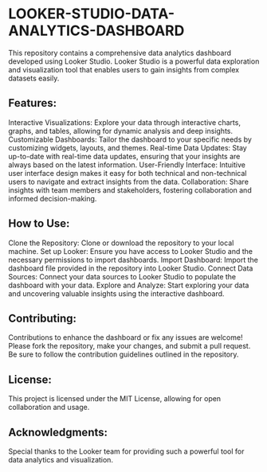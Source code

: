 # LOOKER-STUDIO-DATA-ANALYTICS-DASHBOARD
This repository contains a comprehensive data analytics dashboard developed using Looker Studio. Looker Studio is a powerful data exploration and visualization tool that enables users to gain insights from complex datasets easily.

## Features:

Interactive Visualizations: Explore your data through interactive charts, graphs, and tables, allowing for dynamic analysis and deep insights.
Customizable Dashboards: Tailor the dashboard to your specific needs by customizing widgets, layouts, and themes.
Real-time Data Updates: Stay up-to-date with real-time data updates, ensuring that your insights are always based on the latest information.
User-Friendly Interface: Intuitive user interface design makes it easy for both technical and non-technical users to navigate and extract insights from the data.
Collaboration: Share insights with team members and stakeholders, fostering collaboration and informed decision-making.

## How to Use:

Clone the Repository: Clone or download the repository to your local machine.
Set up Looker: Ensure you have access to Looker Studio and the necessary permissions to import dashboards.
Import Dashboard: Import the dashboard file provided in the repository into Looker Studio.
Connect Data Sources: Connect your data sources to Looker Studio to populate the dashboard with your data.
Explore and Analyze: Start exploring your data and uncovering valuable insights using the interactive dashboard.

## Contributing:

Contributions to enhance the dashboard or fix any issues are welcome! Please fork the repository, make your changes, and submit a pull request. Be sure to follow the contribution guidelines outlined in the repository.

## License:

This project is licensed under the MIT License, allowing for open collaboration and usage.

## Acknowledgments:

Special thanks to the Looker team for providing such a powerful tool for data analytics and visualization.
